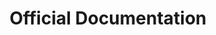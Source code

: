 ---
# Accomplishments widget.
widget: "common"  
headless: true  # This file represents a page section.
active: true  # Activate this widget? true/false
weight: 1  # Order that this section will appear.
title: "Official Documentation"
subtitle: ""

# Date format
date_format: "Jan 2006"

item:
smallItem: 
 - title: "Create an External Load Balancer"
   summary: "kubernetes.io"
   linkText: ""
   linkUrl:  "https://kubernetes.io/docs/tasks/access-application-cluster/create-external-load-balancer/"
   openNewWindow: 
   image: "https://res.cloudinary.com/agile-seo/image/fetch/w_62,dpr_1.0,d_blank_am8gzx.png/https%3A%2F%2Flogo.clearbit.com%2Fkubernetes.io%3Fsize%3D250"
---